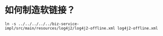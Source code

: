 # 如何制造软链接？

`ln -s ../../../../../biz-service-impl/src/main/resources/log4j2/log4j2-offline.xml log4j2-offline.xml`
